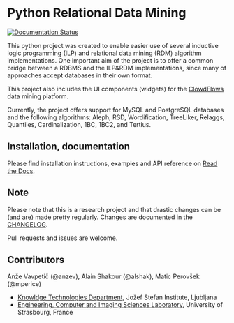 # Python Relational Data Mining #

[![Documentation Status](https://readthedocs.org/projects/rdm/badge/?version=latest)](http://rdm.readthedocs.io/en/latest/?badge=latest)

This python project was created to enable easier use of several inductive logic programming (ILP) and relational data mining (RDM)
algorithm implementations. One important aim of the project is to offer a common bridge between a RDBMS and the ILP&RDM implementations, since many of approaches accept databases in their own format.

This project also includes the UI components (widgets) for the [ClowdFlows](https://github.com/janezkranjc/clowdflows/) data mining platform.

<!-- TODO: add citations, licenses --> 
Currently, the project offers support for MySQL and PostgreSQL databases and the following algorithms: Aleph, RSD, Wordification, TreeLiker, Relaggs, Quantiles, Cardinalization, 1BC, 1BC2, and Tertius.

## Installation, documentation ##

Please find installation instructions, examples and API reference on [Read the Docs](http://rdm.readthedocs.org/en/latest/).

## Note ##

Please note that this is a research project and that drastic changes can be (and are) made pretty regularly. Changes are documented in the [CHANGELOG](CHANGELOG.md).

Pull requests and issues are welcome.

## Contributors ##

Anže Vavpetič (@anzev), Alain Shakour (@alshak), Matic Perovšek (@mperice)

* [Knowldge Technologies Department](http://kt.ijs.si), Jožef Stefan Institute, Ljubljana
* [Engineering, Computer and Imaging Sciences Laboratory](http://icube-bfo.unistra.fr/en/index.php/Home), University of Strasbourg, France
